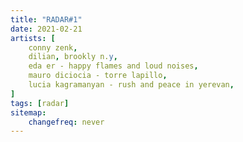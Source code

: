 ```yaml
---
title: "RADAR#1"
date: 2021-02-21
artists: [
    conny zenk,
    dilian, brookly n.y,
    eda er - happy flames and loud noises,
    mauro diciocia - torre lapillo,
    lucia kagramanyan - rush and peace in yerevan,
]
tags: [radar]
sitemap:
    changefreq: never 
---
```



